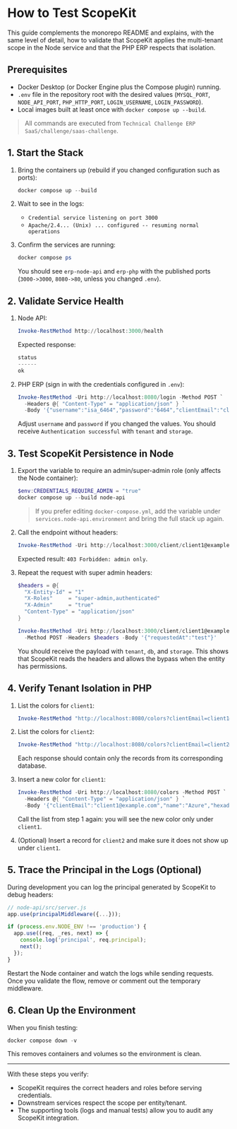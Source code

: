 ﻿# How to Test ScopeKit

This guide complements the monorepo README and explains, with the same level of detail, how to validate that ScopeKit applies the multi-tenant scope in the Node service and that the PHP ERP respects that isolation.

## Prerequisites

- Docker Desktop (or Docker Engine plus the Compose plugin) running.
- `.env` file in the repository root with the desired values (`MYSQL_PORT`, `NODE_API_PORT`, `PHP_HTTP_PORT`, `LOGIN_USERNAME`, `LOGIN_PASSWORD`).
- Local images built at least once with `docker compose up --build`.

> All commands are executed from `Technical Challenge ERP SaaS/challenge/saas-challenge`.

## 1. Start the Stack

1. Bring the containers up (rebuild if you changed configuration such as ports):

   ```powershell
   docker compose up --build
   ```

2. Wait to see in the logs:
   - `Credential service listening on port 3000`
   - `Apache/2.4... (Unix) ... configured -- resuming normal operations`

3. Confirm the services are running:

   ```powershell
   docker compose ps
   ```

   You should see `erp-node-api` and `erp-php` with the published ports (`3000->3000`, `8080->80`, unless you changed `.env`).

## 2. Validate Service Health

1. Node API:

   ```powershell
   Invoke-RestMethod http://localhost:3000/health
   ```

   Expected response:

   ```powershell
   status
   ------
   ok
   ```

2. PHP ERP (sign in with the credentials configured in `.env`):

   ```powershell
   Invoke-RestMethod -Uri http://localhost:8080/login -Method POST `
     -Headers @{ "Content-Type" = "application/json" } `
     -Body '{"username":"isa_6464","password":"6464","clientEmail":"client1@example.com"}'
   ```

   Adjust `username` and `password` if you changed the values. You should receive `Authentication successful` with `tenant` and `storage`.

## 3. Test ScopeKit Persistence in Node

1. Export the variable to require an admin/super-admin role (only affects the Node container):

   ```powershell
   $env:CREDENTIALS_REQUIRE_ADMIN = "true"
   docker compose up --build node-api
   ```

   > If you prefer editing `docker-compose.yml`, add the variable under `services.node-api.environment` and bring the full stack up again.

2. Call the endpoint without headers:

   ```powershell
   Invoke-RestMethod -Uri http://localhost:3000/client/client1@example.com -Method POST
   ```

   Expected result: `403 Forbidden: admin only`.

3. Repeat the request with super admin headers:

   ```powershell
   $headers = @{
     "X-Entity-Id" = "1"
     "X-Roles"     = "super-admin,authenticated"
     "X-Admin"     = "true"
     "Content-Type" = "application/json"
   }

   Invoke-RestMethod -Uri http://localhost:3000/client/client1@example.com `
     -Method POST -Headers $headers -Body '{"requestedAt":"test"}'
   ```

   You should receive the payload with `tenant`, `db`, and `storage`. This shows that ScopeKit reads the headers and allows the bypass when the entity has permissions.

## 4. Verify Tenant Isolation in PHP

1. List the colors for `client1`:

   ```powershell
   Invoke-RestMethod "http://localhost:8080/colors?clientEmail=client1@example.com"
   ```

2. List the colors for `client2`:

   ```powershell
   Invoke-RestMethod "http://localhost:8080/colors?clientEmail=client2@example.com"
   ```

   Each response should contain only the records from its corresponding database.

3. Insert a new color for `client1`:

   ```powershell
   Invoke-RestMethod -Uri http://localhost:8080/colors -Method POST `
     -Headers @{ "Content-Type" = "application/json" } `
     -Body '{"clientEmail":"client1@example.com","name":"Azure","hexadecimal":"#007FFF"}'
   ```

   Call the list from step 1 again: you will see the new color only under `client1`.

4. (Optional) Insert a record for `client2` and make sure it does not show up under `client1`.

## 5. Trace the Principal in the Logs (Optional)

During development you can log the principal generated by ScopeKit to debug headers:

```js
// node-api/src/server.js
app.use(principalMiddleware({...}));

if (process.env.NODE_ENV !== 'production') {
  app.use((req, _res, next) => {
    console.log('principal', req.principal);
    next();
  });
}
```

Restart the Node container and watch the logs while sending requests. Once you validate the flow, remove or comment out the temporary middleware.

## 6. Clean Up the Environment

When you finish testing:

```powershell
docker compose down -v
```

This removes containers and volumes so the environment is clean.

---

With these steps you verify:

- ScopeKit requires the correct headers and roles before serving credentials.
- Downstream services respect the scope per entity/tenant.
- The supporting tools (logs and manual tests) allow you to audit any ScopeKit integration.
